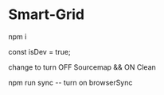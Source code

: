 # Smart-Grid


npm i 

const isDev = true;

change to turn OFF Sourcemap && ON Clean

npm run sync -- turn on browserSync